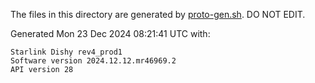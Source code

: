 The files in this directory are generated by [proto-gen.sh](../../scripts/proto-gen.sh). DO NOT EDIT.

Generated Mon 23 Dec 2024 08:21:41 UTC with:
```
Starlink Dishy rev4_prod1
Software version 2024.12.12.mr46969.2
API version 28
```
